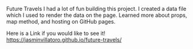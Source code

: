 Future Travels I had a lot of fun building this project. I created a data file which I used to render the data on the page. Learned more about props, map method, and hosting on GitHub pages.

Here is a Link if you would like to see it! https://jasminvillatoro.github.io/future-travels/
